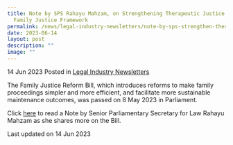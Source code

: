 ```yaml
---
title: Note by SPS Rahayu Mahzam, on Strengthening Therapeutic Justice In the
  Family Justice Framework
permalink: /news/legal-industry-newsletters/note-by-sps-strengthen-therapeutic-justice-in-family-justice-system/
date: 2023-06-14
layout: post
description: ""
image: ""
---
```

14 Jun 2023 Posted in [Legal Industry Newsletters](/news/legal-industry-newsletters/)

The Family Justice Reform Bill, which introduces reforms to make family proceedings simpler and more efficient, and facilitate more sustainable maintenance outcomes, was passed on 8 May 2023 in Parliament. 

Click [here](/files/news/legal-industry-newsletters/2023/legal%20note%20on%20strengthening%20therapeutic%20justice%20in%20the%20family%20justice%20framework.pdf) to read a Note by Senior Parliamentary Secretary for Law Rahayu Mahzam as she shares more on the Bill.

<p class="right-side-updated">Last updated on 14 Jun 2023</p>